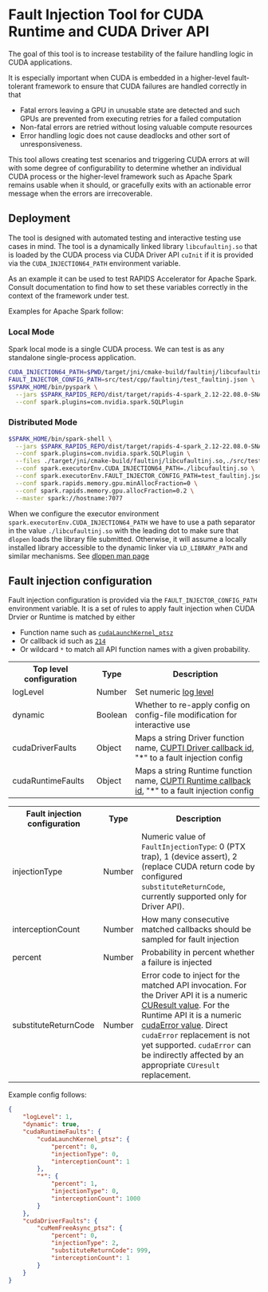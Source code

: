 # Fault Injection Tool for CUDA Runtime and CUDA Driver API

The goal of this tool is to increase testability of the failure handling logic
in CUDA applications.

It is especially important when CUDA is embedded in a higher-level fault-tolerant
framework to ensure that CUDA failures are handled correctly in that
- Fatal errors leaving a GPU in unusable state are detected and such GPUs are
prevented from executing retries for a failed computation
- Non-fatal errors are retried without losing valuable compute resources
- Error handling logic does not cause deadlocks and other sort of unresponsiveness.

This tool allows creating test scenarios and triggering CUDA errors at will
with some degree of configurability to determine whether an individual CUDA process
or the higher-level framework such as Apache Spark remains usable when it should,
or gracefully exits with an actionable error message when the errors are irrecoverable.

## Deployment

The tool is designed with automated testing and interactive testing use cases in mind.
The tool is a dynamically linked library `libcufaultinj.so` that is loaded by
the CUDA process via CUDA Driver API `cuInit` if it is provided
via the `CUDA_INJECTION64_PATH` environment variable.

As an example it can be used to test RAPIDS Accelerator for Apache Spark.
Consult documentation to find how to set these variables correctly in the
context of the framework under test.

Examples for Apache Spark follow:

### Local Mode
Spark local mode is a single CUDA process. We can test is as any standalone
single-process application.

```bash
CUDA_INJECTION64_PATH=$PWD/target/jni/cmake-build/faultinj/libcufaultinj.so \
FAULT_INJECTOR_CONFIG_PATH=src/test/cpp/faultinj/test_faultinj.json \
$SPARK_HOME/bin/pyspark \
  --jars $SPARK_RAPIDS_REPO/dist/target/rapids-4-spark_2.12-22.08.0-SNAPSHOT-cuda12.jar \
  --conf spark.plugins=com.nvidia.spark.SQLPlugin
```
### Distributed Mode
```bash
$SPARK_HOME/bin/spark-shell \
  --jars $SPARK_RAPIDS_REPO/dist/target/rapids-4-spark_2.12-22.08.0-SNAPSHOT-cuda12.jar \
  --conf spark.plugins=com.nvidia.spark.SQLPlugin \
  --files ./target/jni/cmake-build/faultinj/libcufaultinj.so,./src/test/cpp/faultinj/test_faultinj.json \
  --conf spark.executorEnv.CUDA_INJECTION64_PATH=./libcufaultinj.so \
  --conf spark.executorEnv.FAULT_INJECTOR_CONFIG_PATH=test_faultinj.json \
  --conf spark.rapids.memory.gpu.minAllocFraction=0 \
  --conf spark.rapids.memory.gpu.allocFraction=0.2 \
  --master spark://hostname:7077
```
When we configure the executor environment `spark.executorEnv.CUDA_INJECTION64_PATH`
we have to use a path separator in the value `./libcufaultinj.so` with the leading dot
to make sure that `dlopen` loads the library file submitted. Otherwise, it will assume a
locally installed library accessible to the dynamic linker via `LD_LIBRARY_PATH`
and similar mechanisms. See
[dlopen man page](https://man7.org/linux/man-pages/man3/dlopen.3.html)

## Fault injection configuration

Fault injection configuration is provided via the `FAULT_INJECTOR_CONFIG_PATH`
environment variable.
It is a set of rules to apply fault injection when CUDA Drvier or Runtime is matched by either
- Function name such as [`cudaLaunchKernel_ptsz`](https://docs.nvidia.com/nsight-systems/UserGuide/index.html#cuda-default-cli)
- Or callback id such as [`214`](https://gitlab.com/nvidia/headers/cuda-individual/cupti/-/blob/main/cupti_runtime_cbid.h#L224)
- Or wildcard `*` to match all API function names
with a given probability.

<table>
    <tr>
        <th>Top level configuration</th>
        <th>Type</th>
        <th>Description</th>
    </tr>
    <tr>
        <td>logLevel</td>
        <td>Number</td>
        <td>Set numeric
        <a href=https://github.com/gabime/spdlog/blob/d546201f127c306ec8a0082d57562a05a049af77/include/spdlog/common.h#L198-L204
        >log level</a></td>
    </tr>
    <tr>
        <td>dynamic</td>
        <td>Boolean</td>
        <td>Whether to re-apply config on config-file modification for interactive use</td>
    </tr>
    <tr>
        <td>cudaDriverFaults</td>
        <td>Object</td>
        <td>Maps a string Driver function name,
        <a href=https://gitlab.com/nvidia/headers/cuda-individual/cupti/-/blob/cuda-11.5.1/cupti_driver_cbid.h#L9
        >CUPTI Driver callback id</a>, "*" to a fault injection config</td>
    </tr>
    <tr>
        <td>cudaRuntimeFaults</td>
        <td>Object</td><td>Maps a string Runtime function name,
        <a href=https://gitlab.com/nvidia/headers/cuda-individual/cupti/-/blob/cuda-11.5.1/cupti_runtime_cbid.h#L9
        >CUPTI Runtime callback id</a>, "*" to a fault injection config</td>
    </tr>
</table>

<table>
    <tr>
        <th>Fault injection configuration</th>
        <th>Type</th>
        <th>Description</th>
    </tr>
    <tr>
        <td>injectionType</td>
        <td>Number</td>
        <td>Numeric value of <code>FaultInjectionType</code>:
        0 (PTX trap), 1 (device assert), 2 (replace CUDA return code by
        configured <code>substituteReturnCode</code>, currently supported only
        for Driver API).</td>
    </tr>
    <tr>
        <td>interceptionCount</td>
        <td>Number</td>
        <td>How many consecutive matched callbacks should be sampled for fault
        injection</td>
    </tr>
    <tr>
        <td>percent</td>
        <td>Number</td>
        <td>Probability in percent whether a failure is injected</td>
    </tr>
    <tr>
        <td>substituteReturnCode</td>
        <td>Number</td>
        <td>Error code to inject for the matched API invocation. For the Driver
        API it is a numeric
        <a href=https://docs.nvidia.com/cuda/cuda-driver-api/group__CUDA__TYPES.html#group__CUDA__TYPES_1gc6c391505e117393cc2558fff6bfc2e9
        >CUResult value</a>. For the Runtime API it is a numeric
        <a href=https://docs.nvidia.com/cuda/cuda-runtime-api/group__CUDART__TYPES.html#group__CUDART__TYPES_1g3f51e3575c2178246db0a94a430e0038
        >cudaError value</a>. Direct <code>cudaError</code> replacement is
        not yet supported. <code>cudaError</code> can be indirectly affected
        by an appropriate <code>CUresult</code> replacement.</td>
    </tr>
 </table>


Example config follows:
```json
{
    "logLevel": 1,
    "dynamic": true,
    "cudaRuntimeFaults": {
        "cudaLaunchKernel_ptsz": {
            "percent": 0,
            "injectionType": 0,
            "interceptionCount": 1
        },
        "*": {
            "percent": 1,
            "injectionType": 0,
            "interceptionCount": 1000
        }
    },
    "cudaDriverFaults": {
        "cuMemFreeAsync_ptsz": {
            "percent": 0,
            "injectionType": 2,
            "substituteReturnCode": 999,
            "interceptionCount": 1
        }
    }
}
```

